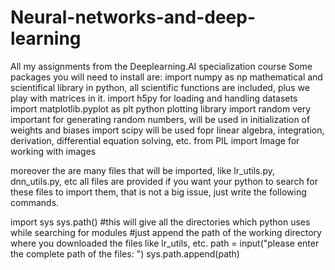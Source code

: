 # Neural-networks-and-deep-learning
All my assignments from the Deeplearning.AI specialization course
Some packages you will need to install are:
import numpy as np 
  mathematical and scientifical library in python, all scientific functions are included, plus we play with matrices in it.
import h5py
  for loading and handling datasets
import matplotlib.pyplot as plt
  python plotting library
import random
  very important for generating random numbers, will be used in initialization of weights and biases
import scipy
  will be used fopr linear algebra, integration, derivation, differential equation solving, etc.
from PIL import Image
  for working with images


moreover the are many files that will be imported, like lr_utils.py, dnn_utils.py, etc 
all files are provided
if you want your python to search for these files to import them, that is not a big issue, just write the following commands.

import sys
sys.path()
#this will give all the directories which python uses while searching for modules
#just append the path of the working directory where you downloaded the files like lr_utils, etc.
path = input("please enter the complete path of the files: ")
sys.path.append(path)

